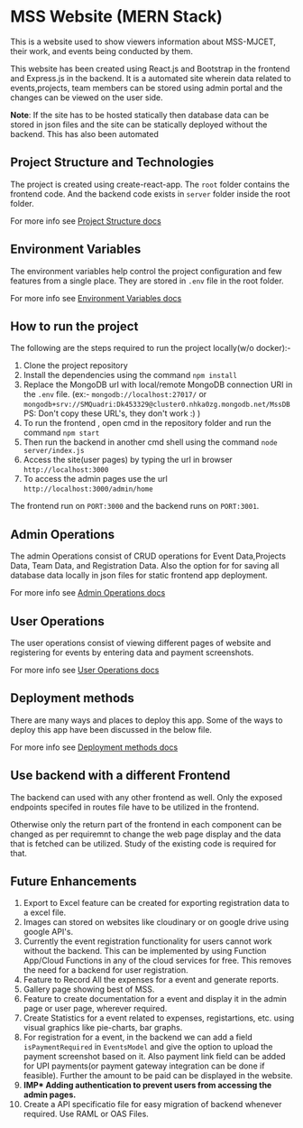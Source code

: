 # MSS Website (MERN Stack)
This is a website used to show viewers information about MSS-MJCET, their work, and events being conducted by them.

This website has been created using React.js and Bootstrap in the frontend and Express.js in the backend. It is a automated site wherein data related to events,projects, team members can be stored using admin portal and the changes can be viewed on the user side.

**Note**:
If the site has to be hosted statically then database data can be stored in json files and the site can be statically deployed without the backend. This has also been automated

## Project Structure and Technologies
The project is created using create-react-app. The `root` folder contains the frontend code. And the backend code exists in `server` folder inside the root folder.

For more info see [Project Structure docs](docs\project-structure.md)

## Environment Variables
The environment variables help control the project configuration and few features from a single place. They are stored in `.env` file in the root folder.

For more info see [Environment Variables docs](docs/environment-variables.md)

## How to run the project
The following are the steps required to run the project locally(w/o docker):-

1. Clone the project repository
2. Install the dependencies using the command `npm install`
3. Replace the MongoDB url with local/remote MongoDB connection URI in the `.env` file. (ex:- `mongodb://localhost:27017/` or `mongodb+srv://SMQuadri:Dk453329@cluster0.nhka0zg.mongodb.net/MssDB` PS: Don't copy these URL's, they don't work :) )
4. To run the frontend , open cmd in the repository folder and run the command `npm start`
5. Then run the backend in another cmd shell using the command `node server/index.js`
6. Access the site(user pages) by typing the url in browser `http://localhost:3000`
7. To access the admin pages use the url `http://localhost:3000/admin/home`

The frontend run on `PORT:3000` and the backend runs on `PORT:3001`.

## Admin Operations
The admin Operations consist of CRUD operations for Event Data,Projects Data, Team Data, and Registration Data. Also the option for for saving all database data locally in json files for static frontend app deployment.

For more info see [Admin Operations docs](docs/admin-operations.md)

## User Operations
The user operations consist of viewing different pages of website and registering for events by entering data and payment screenshots.

For more info see [User Operations docs](docs/user-operations.md)

## Deployment methods
There are many ways and places to deploy this app. Some of the ways to deploy this app have been discussed in the below file.

For more info see [Deployment methods docs](docs/deployment-methods.md)

## Use backend with a different Frontend
The backend can used with any other frontend as well. Only the exposed endpoints specifed in routes file have to be utilized in the frontend.

Otherwise only the return part of the frontend in each component can be changed as per requiremnt to change the web page display and the data that is fetched can be utilized. Study of the existing code is required for that.

## Future Enhancements

1. Export to Excel feature can be created for exporting registration data to a excel file.
2. Images can stored on websites like cloudinary or on google drive using google API's.
3. Currently the event registration functionality for users cannot work without the backend. This can be implemented by using Function App/Cloud Functions in any of the cloud services for free. This removes the need for a backend for user registration.
4. Feature to Record All the expenses for a event and generate reports.
5. Gallery page showing best of MSS.
6.  Feature to create documentation for a event and display it in the admin page or user page, wherever required.
7. Create Statistics for a event related to expenses, registartions, etc. using visual graphics like pie-charts, bar graphs.
8. For registration for a event, in the backend we can add a field `isPaymentRequired` in `EventsModel` and give the option to upload the payment screenshot based on it. Also payment link field can be added for UPI payments(or payment gateway integration can be done if feasible). Further the amount to be paid can be displayed in the website.
9. **IMP\* Adding authentication to prevent users from accessing the admin pages.**
10. Create a API specificatio file for easy migration of backend whenever required. Use RAML or OAS Files.